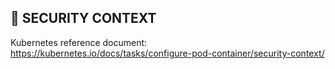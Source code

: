 ## :cop: SECURITY CONTEXT

Kubernetes reference document: https://kubernetes.io/docs/tasks/configure-pod-container/security-context/